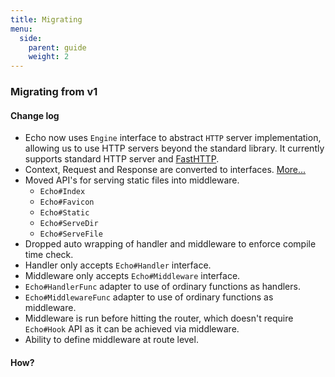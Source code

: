 ```yaml
---
title: Migrating
menu:
  side:
    parent: guide
    weight: 2
---
```


### Migrating from v1

#### Change log

- Echo now uses `Engine` interface to abstract `HTTP` server implementation, allowing
us to use HTTP servers beyond the standard library. It currently supports standard HTTP server and [FastHTTP](https://github.com/valyala/fasthttp).
- Context, Request and Response are converted to interfaces. [More...](https://github.com/labstack/echo/issues/146)
- Moved API's for serving static files into middleware.
    - `Echo#Index`
    - `Echo#Favicon`
    - `Echo#Static`
    - `Echo#ServeDir`
    - `Echo#ServeFile`
- Dropped auto wrapping of handler and middleware to enforce compile time check.
- Handler only accepts `Echo#Handler` interface.
- Middleware only accepts `Echo#Middleware` interface.
- `Echo#HandlerFunc` adapter to use of ordinary functions as handlers.
- `Echo#MiddlewareFunc` adapter to use of ordinary functions as middleware.
- Middleware is run before hitting the router, which doesn't require `Echo#Hook` API as
it can be achieved via middleware.
- Ability to define middleware at route level.

#### How?
